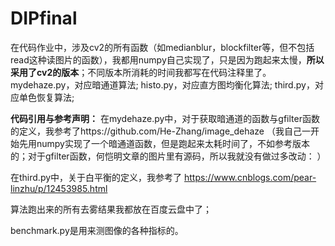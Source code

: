 # DIPfinal

在代码作业中，涉及cv2的所有函数（如medianblur，blockfilter等，但不包括read这种读图片的函数），我都用numpy自己实现了，只是因为跑起来太慢，**所以采用了cv2的版本**；不同版本所消耗的时间我都写在代码注释里了。
mydehaze.py，对应暗通道算法;
histo.py，对应直方图均衡化算法;
third.py，对应单色恢复算法;

**代码引用与参考声明：**
在mydehaze.py中，对于获取暗通道的函数与gfilter函数的定义，我参考了https://github.com/He-Zhang/image_dehaze    （我自己一开始先用numpy实现了一个暗通道函数，但是跑起来太耗时间了，不如参考版本的；对于gfilter函数，何恺明文章的图片里有源码，所以我就没有做过多改动：
）

在third.py中，关于白平衡的定义，我参考了  https://www.cnblogs.com/pear-linzhu/p/12453985.html

算法跑出来的所有去雾结果我都放在百度云盘中了；

benchmark.py是用来测图像的各种指标的。
